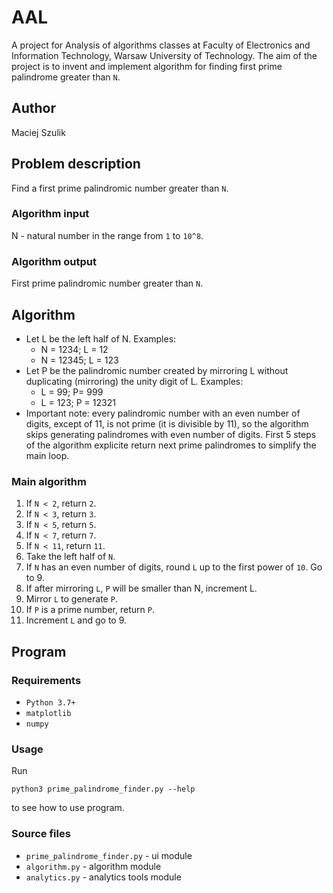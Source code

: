# AAL

A project for Analysis of algorithms classes at Faculty of Electronics and Information Technology, Warsaw University of Technology. The aim of the project is to invent and implement algorithm for finding first prime palindrome greater than `N`.

## Author

Maciej Szulik

## Problem description

Find a first prime palindromic number greater than `N`.

### Algorithm input

N - natural number in the range from `1` to `10^8`.

### Algorithm output

First prime palindromic number greater than `N`.

## Algorithm

- Let L be the left half of N. Examples:
  - N = 1234; L = 12
  - N = 12345; L = 123
- Let P be the palindromic number created by mirroring L without duplicating (mirroring) the unity digit of L. Examples:
  - L = 99; P= 999
  - L = 123; P = 12321
- Important note: every palindromic number with an even number of digits, except of 11, is not prime (it is divisible by 11), so the algorithm skips generating palindromes with even number of digits. First 5 steps of the algorithm explicite return next prime palindromes to simplify the main loop.

### Main algorithm

1. If `N < 2`, return `2`.
1. If `N < 3`, return `3`.
1. If `N < 5`, return `5`.
1. If `N < 7`, return `7`.
1. If `N < 11`, return `11`.
1. Take the left half of `N`.
1. If `N` has an even number of digits, round `L` up to the first power of `10`. Go to 9.
1. If after mirroring `L`, `P` will be smaller than N, increment L.
1. Mirror `L` to generate `P`.
1. If `P` is a prime number, return `P`.
1. Increment `L` and go to 9.

## Program

### Requirements

- `Python 3.7+`
- `matplotlib`
- `numpy`

### Usage

Run

`python3 prime_palindrome_finder.py --help`

to see how to use program.

### Source files

- `prime_palindrome_finder.py` - ui module
- `algorithm.py` - algorithm module
- `analytics.py` - analytics tools module

